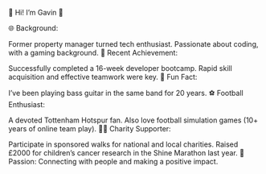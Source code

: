 👋 Hi! I’m Gavin 👋

🌐 Background:

Former property manager turned tech enthusiast.
Passionate about coding, with a gaming background.
🚀 Recent Achievement:

Successfully completed a 16-week developer bootcamp.
Rapid skill acquisition and effective teamwork were key.
🎸 Fun Fact:

I’ve been playing bass guitar in the same band for 20 years.
⚽ Football Enthusiast:

A devoted Tottenham Hotspur fan.
Also love football simulation games (10+ years of online team play).
🏃‍♂️ Charity Supporter:

Participate in sponsored walks for national and local charities.
Raised £2000 for children’s cancer research in the Shine Marathon last year.
🌟 Passion: Connecting with people and making a positive impact.
